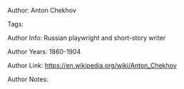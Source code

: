 Author: Anton Chekhov

Tags:

Author Info:  Russian playwright and short-story writer

Author Years: 1860-1904

Author Link:  https://en.wikipedia.org/wiki/Anton_Chekhov

Author Notes:


